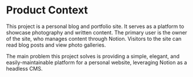 # Product Context

This project is a personal blog and portfolio site. It serves as a platform to showcase photography and written content. The primary user is the owner of the site, who manages content through Notion. Visitors to the site can read blog posts and view photo galleries.

The main problem this project solves is providing a simple, elegant, and easily-maintainable platform for a personal website, leveraging Notion as a headless CMS.
